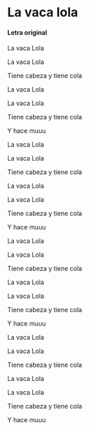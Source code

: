 # La vaca lola
#### Letra original

La vaca Lola

La vaca Lola

Tiene cabeza y tiene cola

La vaca Lola

La vaca Lola

Tiene cabeza y tiene cola

Y hace muuu

La vaca Lola

La vaca Lola

Tiene cabeza y tiene cola

La vaca Lola

La vaca Lola

Tiene cabeza y tiene cola

Y hace muuu

La vaca Lola

La vaca Lola

Tiene cabeza y tiene cola

La vaca Lola

La vaca Lola

Tiene cabeza y tiene cola

Y hace muuu

La vaca Lola

La vaca Lola

Tiene cabeza y tiene cola

La vaca Lola

La vaca Lola

Tiene cabeza y tiene cola

Y hace muuu
